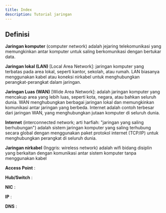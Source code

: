 ```yaml
---
title: Index
description: Tutorial jaringan
---
```



## Definisi
**Jaringan komputer** (computer network) adalah jejaring telekomunikasi yang memungkinkan antar komputer untuk saling berkomunikasi dengan bertukar data.


**Jaringan lokal (LAN)** [Local Area Network]: jaringan komputer yang terbatas pada area lokal, seperti kantor, sekolah, atau rumah. LAN biasanya menggunakan kabel atau koneksi nirkabel untuk menghubungkan perangkat-perangkat dalam jaringan.

**Jaringan Luas (WAN)** [Wide Area Network]: adalah jaringan komputer yang mencakup area yang lebih luas, seperti kota, negara, atau bahkan seluruh dunia. WAN menghubungkan berbagai jaringan lokal dan memungkinkan komunikasi antar jaringan yang berbeda. Internet adalah contoh terbesar dari jaringan WAN, yang menghubungkan jutaan komputer di seluruh dunia.

**Internet** (interconnected network; arti harfiah: "jaringan yang saling berhubungan") adalah sistem jaringan komputer yang saling terhubung secara global dengan menggunakan paket protokol internet (TCP/IP) untuk menghubungkan perangkat di seluruh dunia. 

**Jaringan nirkabel** (Inggris: wireless network) adalah wifi bidang disiplin yang berkaitan dengan komunikasi antar sistem komputer tanpa menggunakan kabel

**Access Point** :

**Hub/Switch** :

**NIC** :

**IP** :

**DNS** :

